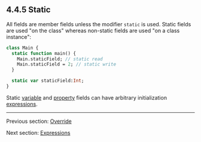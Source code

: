 ## 4.4.5 Static

All fields are member fields unless the modifier `static` is used. Static fields are used "on the class" whereas non-static fields are used "on a class instance":

```haxe
class Main {
  static function main() {
    Main.staticField; // static read
    Main.staticField = 2; // static write
  }

  static var staticField:Int;
}
```

Static [variable](class-field-variable.md) and [property](class-field-property.md) fields can have arbitrary initialization [expressions](expression.md).

---

Previous section: [Override](class-field-override.md)

Next section: [Expressions](expression.md)